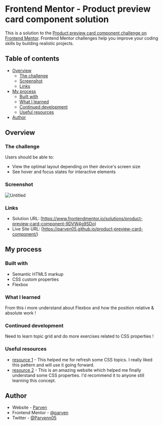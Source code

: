 # Frontend Mentor - Product preview card component solution

This is a solution to the [Product preview card component challenge on Frontend Mentor](https://www.frontendmentor.io/challenges/product-preview-card-component-GO7UmttRfa). Frontend Mentor challenges help you improve your coding skills by building realistic projects.

## Table of contents

- [Overview](#overview)
  - [The challenge](#the-challenge)
  - [Screenshot](#screenshot)
  - [Links](#links)
- [My process](#my-process)
  - [Built with](#built-with)
  - [What I learned](#what-i-learned)
  - [Continued development](#continued-development)
  - [Useful resources](#useful-resources)
- [Author](#author)

## Overview

### The challenge

Users should be able to:

- View the optimal layout depending on their device's screen size
- See hover and focus states for interactive elements

### Screenshot

![Untitled](https://user-images.githubusercontent.com/101796812/188257827-db47f590-f5a6-4c8d-a204-ec80298ee5c5.png)

### Links

- Solution URL: [https://www.frontendmentor.io/solutions/product-preview-card-component-9DVW4g9SDo)
- Live Site URL: [https://parven05.github.io/product-preview-card-component/)

## My process

### Built with

- Semantic HTML5 markup
- CSS custom properties
- Flexbox

### What I learned

From this i more understand about Flexbox and how the position relative & absolute work !

### Continued development

Need to learn topic grid and do more exercises related to CSS properties !

### Useful resources

- [resource 1](https://www.theodinproject.com/) - This helped me for refresh some CSS topics. I really liked this pattern and will use it going forward.
- [resource 2](https://www.internetingishard.com) - This is an amazing website which helped me finally understand some CSS properties. I'd recommend it to anyone still learning this concept.

## Author

- Website - [Parven](https://github.com/Parven05)
- Frontend Mentor - [@parven](https://www.frontendmentor.io/profile/Parven05)
- Twitter - [@Parvenn05](https://twitter.com/Parvenn05?t=uEzaVyT2zAp4YEseFwTASg&s=09)
